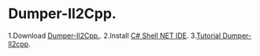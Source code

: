 # Dumper-Il2Cpp.
1.Download [Dumper-Il2Cpp.](https://github.com/UltraLobe/Dumper-Il2Cpp.).
2.Install [C# Shell NET IDE](https://apkcombo.com/id/c-shell-net-ide/com.radinc.csharpshell/).
3.[Tutorial Dumper-Il2cpp](https://youtu.be/ebOBD7iXlvg?si=SHrYFbB02p2NkcAA).
